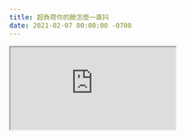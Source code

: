 ```yaml
---
title: 超負荷你的臉怎麼一直抖
date: 2021-02-07 00:00:00 -0700
---
```


<div class="video-container">
    <iframe src="https://www.youtube.com/embed/y70MzVurprU" allow="accelerometer; autoplay; clipboard-write; encrypted-media; gyroscope; picture-in-picture" allowfullscreen></iframe>
</div>